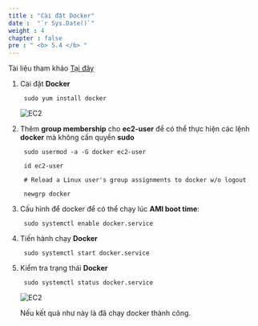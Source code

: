 ```yaml
---
title : "Cài đặt Docker"
date :  "`r Sys.Date()`" 
weight : 4
chapter : false
pre : " <b> 5.4 </b> "
---
```


Tài liệu tham khảo [Tại đây](https://www.cyberciti.biz/faq/how-to-install-docker-on-amazon-linux-2/)

1. Cài đặt **Docker**

        sudo yum install docker

    ![EC2](/aws-fcj-workshop-001/4-EC2/18.png)

2. Thêm **group membership** cho **ec2-user** để có thể thực hiện các lệnh **docker** mà không cần quyền **sudo**

        sudo usermod -a -G docker ec2-user 

        id ec2-user

        # Reload a Linux user's group assignments to docker w/o logout

        newgrp docker

3. Cấu hình để docker để có thể chạy lúc **AMI boot time**:

        sudo systemctl enable docker.service

4. Tiến hành chạy **Docker**

        sudo systemctl start docker.service

5. Kiểm tra trạng thái **Docker**

        sudo systemctl status docker.service

    ![EC2](/aws-fcj-workshop-001/4-EC2/19.png)

    Nếu kết quả như này là đã chạy docker thành công.

